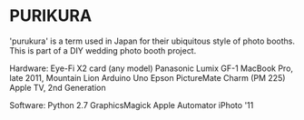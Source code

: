 PURIKURA
========
 
'purukura' is a term used in Japan for their ubiquitous style of photo booths.
This is part of a DIY wedding photo booth project.


Hardware:
    Eye-Fi X2 card (any model)
    Panasonic Lumix GF-1
    MacBook Pro, late 2011, Mountain Lion
    Arduino Uno
    Epson PictureMate Charm (PM 225)
    Apple TV, 2nd Generation


Software:
    Python 2.7
    GraphicsMagick
    Apple Automator
    iPhoto '11
